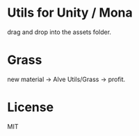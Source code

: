 # Utils for Unity / Mona
drag and drop into the assets folder.

# Grass
new material -> Alve Utils/Grass -> profit.

# License 
MIT